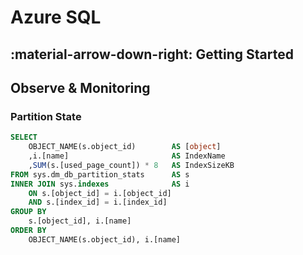 # Azure SQL

## :material-arrow-down-right: Getting Started

## Observe & Monitoring

### Partition State

```sql
SELECT
    OBJECT_NAME(s.object_id)        AS [object]
	,i.[name]                       AS IndexName
	,SUM(s.[used_page_count]) * 8   AS IndexSizeKB
FROM sys.dm_db_partition_stats      AS s
INNER JOIN sys.indexes              AS i
	ON s.[object_id] = i.[object_id]
	AND s.[index_id] = i.[index_id]
GROUP BY
    s.[object_id], i.[name]
ORDER BY
    OBJECT_NAME(s.object_id), i.[name]
```
